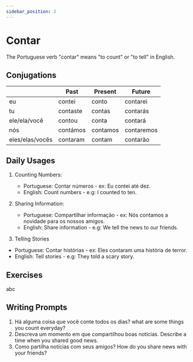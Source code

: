```yaml
---
sidebar_position: 2
---
```


# Contar

The Portuguese verb "contar" means "to count" or "to tell" in English.

## Conjugations

|                 | Past     | Present  | Future     |
| --------------- | -------- | -------- | ---------- |
| eu              | contei   | conto    | contarei   |
| tu              | contaste | contas   | contarás   |
| ele/ela/você    | contou   | conta    | contará    |
| nós             | contámos | contamos | contaremos |
| eles/elas/vocês | contaram | contam   | contarão   |

## Daily Usages

1. Counting Numbers:

   - Portuguese: Contar números - ex: Eu contei até dez.
   - English: Count numbers - e.g: I counted to ten.

2. Sharing Information:

   - Portuguese: Compartilhar informação - ex: Nós contamos a novidade para os nossos amigos.
   - English: Share information - e.g: We tell the news to our friends.

3. Telling Stories

- Portuguese: Contar histórias - ex: Eles contaram uma história de terror.
- English: Tell stories - e.g: They told a scary story.

## Exercises

abc

## Writing Prompts

1. Há alguma coisa que você conte todos os dias? what are some things you count everyday?
2. Descreva um momento em que compartilhou boas notícias. Describe a time when you shared good news.
3. Como partilha notícias com seus amigos? How do you share news with your friends?
